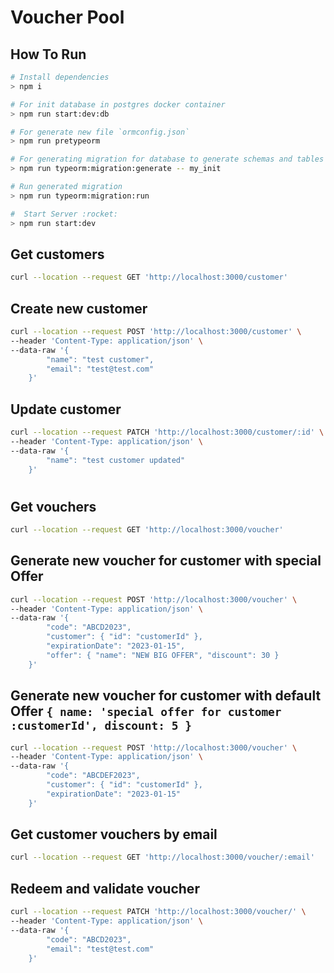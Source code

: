 # Voucher Pool

## How To Run
```sh
# Install dependencies
> npm i

# For init database in postgres docker container
> npm run start:dev:db

# For generate new file `ormconfig.json`
> npm run pretypeorm

# For generating migration for database to generate schemas and tables
> npm run typeorm:migration:generate -- my_init

# Run generated migration
> npm run typeorm:migration:run

#  Start Server :rocket:
> npm run start:dev
```

## Get customers

```sh
curl --location --request GET 'http://localhost:3000/customer'
```

## Create new customer 
```sh
curl --location --request POST 'http://localhost:3000/customer' \
--header 'Content-Type: application/json' \
--data-raw '{
        "name": "test customer",
        "email": "test@test.com"
    }'
```

## Update customer 
```sh
curl --location --request PATCH 'http://localhost:3000/customer/:id' \
--header 'Content-Type: application/json' \
--data-raw '{
        "name": "test customer updated"
    }'
```

#
## Get vouchers

```sh
curl --location --request GET 'http://localhost:3000/voucher'
```

## Generate new voucher for customer with special Offer
```sh
curl --location --request POST 'http://localhost:3000/voucher' \
--header 'Content-Type: application/json' \
--data-raw '{
        "code": "ABCD2023",
        "customer": { "id": "customerId" },
        "expirationDate": "2023-01-15",
        "offer": { "name": "NEW BIG OFFER", "discount": 30 }
    }'
```

## Generate new voucher for customer with default Offer `{ name: 'special offer for customer :customerId', discount: 5 }`
```sh
curl --location --request POST 'http://localhost:3000/voucher' \
--header 'Content-Type: application/json' \
--data-raw '{
        "code": "ABCDEF2023",
        "customer": { "id": "customerId" },
        "expirationDate": "2023-01-15"
    }'
```

## Get customer vouchers by email

```sh
curl --location --request GET 'http://localhost:3000/voucher/:email'
```

## Redeem and validate voucher
```sh
curl --location --request PATCH 'http://localhost:3000/voucher/' \
--header 'Content-Type: application/json' \
--data-raw '{
        "code": "ABCD2023",
        "email": "test@test.com"
    }'
```
